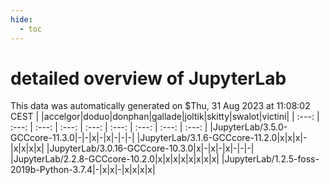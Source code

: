 ```yaml
---
hide:
  - toc
---
```


detailed overview of JupyterLab
===============================


This data was automatically generated on $Thu, 31 Aug 2023 at 11:08:02 CEST
| |accelgor|doduo|donphan|gallade|joltik|skitty|swalot|victini|
| :---: | :---: | :---: | :---: | :---: | :---: | :---: | :---: | :---: |
|JupyterLab/3.5.0-GCCcore-11.3.0|-|-|x|-|x|-|-|-|
|JupyterLab/3.1.6-GCCcore-11.2.0|x|x|x|-|x|x|x|x|
|JupyterLab/3.0.16-GCCcore-10.3.0|x|-|x|-|x|-|-|-|
|JupyterLab/2.2.8-GCCcore-10.2.0|x|x|x|x|x|x|x|x|
|JupyterLab/1.2.5-foss-2019b-Python-3.7.4|-|x|x|-|x|x|x|x|
